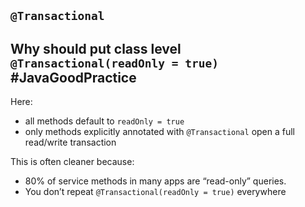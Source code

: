 ## `@Transactional`
## Why should put class level `@Transactional(readOnly = true)` #JavaGoodPractice
Here:
- all methods default to `readOnly = true`
- only methods explicitly annotated with `@Transactional` open a full read/write transaction

This is often cleaner because:
- 80% of service methods in many apps are “read-only” queries.
- You don’t repeat `@Transactional(readOnly = true)` everywhere

